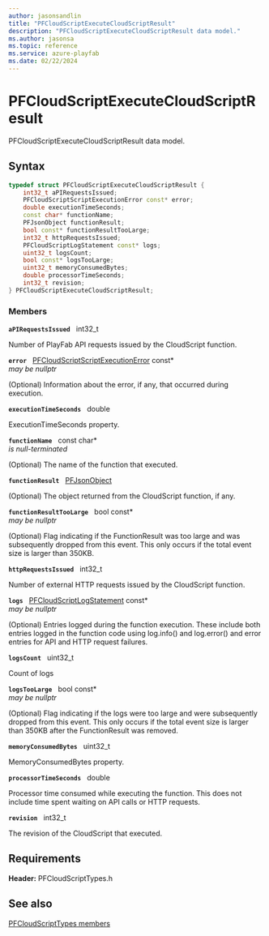 ```yaml
---
author: jasonsandlin
title: "PFCloudScriptExecuteCloudScriptResult"
description: "PFCloudScriptExecuteCloudScriptResult data model."
ms.author: jasonsa
ms.topic: reference
ms.service: azure-playfab
ms.date: 02/22/2024
---
```


# PFCloudScriptExecuteCloudScriptResult  

PFCloudScriptExecuteCloudScriptResult data model.  

## Syntax  
  
```cpp
typedef struct PFCloudScriptExecuteCloudScriptResult {  
    int32_t aPIRequestsIssued;  
    PFCloudScriptScriptExecutionError const* error;  
    double executionTimeSeconds;  
    const char* functionName;  
    PFJsonObject functionResult;  
    bool const* functionResultTooLarge;  
    int32_t httpRequestsIssued;  
    PFCloudScriptLogStatement const* logs;  
    uint32_t logsCount;  
    bool const* logsTooLarge;  
    uint32_t memoryConsumedBytes;  
    double processorTimeSeconds;  
    int32_t revision;  
} PFCloudScriptExecuteCloudScriptResult;  
```
  
### Members  
  
**`aPIRequestsIssued`** &nbsp; int32_t  
  
Number of PlayFab API requests issued by the CloudScript function.
  
**`error`** &nbsp; [PFCloudScriptScriptExecutionError](pfcloudscriptscriptexecutionerror.md) const*  
*may be nullptr*  
  
(Optional) Information about the error, if any, that occurred during execution.
  
**`executionTimeSeconds`** &nbsp; double  
  
ExecutionTimeSeconds property.
  
**`functionName`** &nbsp; const char*  
*is null-terminated*  
  
(Optional) The name of the function that executed.
  
**`functionResult`** &nbsp; [PFJsonObject](../../pftypes/structs/pfjsonobject.md)  
  
(Optional) The object returned from the CloudScript function, if any.
  
**`functionResultTooLarge`** &nbsp; bool const*  
*may be nullptr*  
  
(Optional) Flag indicating if the FunctionResult was too large and was subsequently dropped from this event. This only occurs if the total event size is larger than 350KB.
  
**`httpRequestsIssued`** &nbsp; int32_t  
  
Number of external HTTP requests issued by the CloudScript function.
  
**`logs`** &nbsp; [PFCloudScriptLogStatement](pfcloudscriptlogstatement.md) const*  
*may be nullptr*  
  
(Optional) Entries logged during the function execution. These include both entries logged in the function code using log.info() and log.error() and error entries for API and HTTP request failures.
  
**`logsCount`** &nbsp; uint32_t  
  
Count of logs
  
**`logsTooLarge`** &nbsp; bool const*  
*may be nullptr*  
  
(Optional) Flag indicating if the logs were too large and were subsequently dropped from this event. This only occurs if the total event size is larger than 350KB after the FunctionResult was removed.
  
**`memoryConsumedBytes`** &nbsp; uint32_t  
  
MemoryConsumedBytes property.
  
**`processorTimeSeconds`** &nbsp; double  
  
Processor time consumed while executing the function. This does not include time spent waiting on API calls or HTTP requests.
  
**`revision`** &nbsp; int32_t  
  
The revision of the CloudScript that executed.
  
  
## Requirements  
  
**Header:** PFCloudScriptTypes.h
  
## See also  
[PFCloudScriptTypes members](../pfcloudscripttypes_members.md)  

  
  
